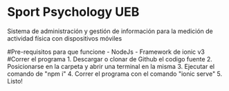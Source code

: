 # Sport Psychology UEB
Sistema de administración y gestión de información para la medición de actividad física con dispositivos móviles

#Pre-requisitos para que funcione
    - NodeJs
    - Framework de ionic v3
#Correr el programa
    1. Descargar o clonar de Github el codigo fuente
    2. Posicionarse en la carpeta y abrir una terminal en la misma
    3. Ejecutar el comando de "npm i"
    4. Correr el programa con el comando "ionic serve"
    5. Listo!